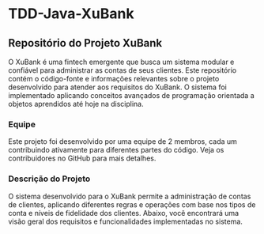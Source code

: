 # TDD-Java-XuBank

## Repositório do Projeto XuBank ##
O XuBank é uma fintech emergente que busca um sistema modular e confiável para administrar as contas de seus clientes. Este repositório contém o código-fonte e informações relevantes sobre o projeto desenvolvido para atender aos requisitos do XuBank. O sistema foi implementado aplicando conceitos avançados de programação orientada a objetos aprendidos até hoje na disciplina.

### Equipe ###
Este projeto foi desenvolvido por uma equipe de 2 membros, cada um contribuindo ativamente para diferentes partes do código. Veja os contribuidores no GitHub para mais detalhes.

### Descrição do Projeto ###
O sistema desenvolvido para o XuBank permite a administração de contas de clientes, aplicando diferentes regras e operações com base nos tipos de conta e níveis de fidelidade dos clientes. Abaixo, você encontrará uma visão geral dos requisitos e funcionalidades implementadas no sistema.
